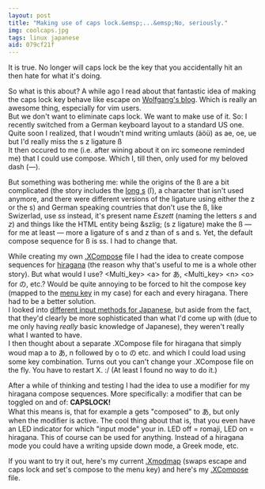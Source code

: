 ```yaml
---
layout: post
title: "Making use of caps lock.&emsp;...&emsp;No, seriously."
img: coolcaps.jpg
tags: linux japanese
aid: 079cf21f
---
```


It is true. No longer will caps lock be the key that you accidentally hit an then hate for what it's doing.

So what is this about? A while ago I read about that fantastic idea of making the caps lock key behave like escape on [Wolfgang's blog](http://www.kindofautomatic.de/newblog/?a=0db0b24f7). Which is really an awesome thing, especially for vim users.  
But we don't want to eliminate caps lock. We want to make use of it. So: I recently switched from a German keyboard layout to a standard US one. Quite soon I realized, that I woudn't mind writing umlauts (äöü) as ae, oe, ue but I'd really miss the s z ligature ‌ß  
It then occured to me (i.e. after wining about it on irc someone reminded me) that I could use compose. Which I, till then, only used for my beloved dash (—).

But something was bothering me: while the origins of the ß are a bit complicated (the story includes the [long s](http://graphemica.com/%C5%BF) (ſ), a character that isn't used anymore, and there were different versions of the ligature using either the z or the s) and German speaking countries that don't use the ß, like Swizerlad, use *ss* instead, it's present name *Eszett* (naming the letters *s* and *z*) and things like the HTML entity being &amp;szlig; (s z ligature) make the ß — for me at least — more a ligature of s and z than of s and s. Yet, the default compose sequence for ß is ss. I had to change that.

While creating my own [.XCompose](https://wiki.archlinux.org/index.php/Accents_on_US_keyboards#Key_combinations) file I had the idea to create compose sequences for [hiragana](http://en.wikipedia.org/wiki/Hiragana) (the reason why that's useful to me is a whole other story). But what would I use? &lt;Multi_key&gt; &lt;a&gt; for あ, &lt;Multi_key&gt; &lt;n&gt; &lt;o&gt; for の, etc.? Would be quite annoying to be forced to hit the compose key (mapped to the [menu key](http://en.wikipedia.org/wiki/Menu_key) in my case) for each and every hiragana. There had to be a better solution.  
I looked into [different input methods for Japanese](https://wiki.archlinux.org/index.php/Input_Japanese_using_uim), but aside from the fact, that they'd clearly be more sophisticated than what I'd come up with (due to me only having *really* basic knowledge of Japanese), they weren't really what I wanted to have.  
I then thought about a separate .XCompose file for hiragana that simply woud map a to あ, n followed by o to の etc. and which I could load using some key combination. Turns out you can't change your .XCompose file on the fly. You have to restart X. :/ (At least I found no way to do it.)

After a while of thinking and testing I had the idea to use a modifier for my hiragana compose sequences. More specifically: a modifier that can be toggled on and of: **CAPSLOCK!**  
What this means is, that for example a gets "composed" to あ, but only when the modifier is active. The cool thing about that is, that you even have an LED indicator for which "input mode" your in. LED off = romaji, LED on = hiragana. This of course can be used for anything. Instead of a hiragana mode you could have a writing upside down mode, a Greek mode, etc.

If you want to try it out, here's my current [.Xmodmap](static/dl/.Xmodmap) (swaps escape and caps lock and set's compose to the menu key) and here's my [.XCompose](static/dl/.XCompose) file.